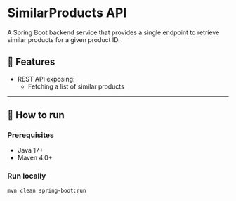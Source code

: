# SimilarProducts API
A Spring Boot backend service that provides a single endpoint to retrieve similar products for a given product ID. 
## 🚀 Features

- REST API exposing:
    - Fetching a list of similar products

---

## 🧪 How to run

### Prerequisites

- Java 17+
- Maven 4.0+

### Run locally

```bash
mvn clean spring-boot:run
